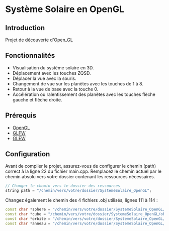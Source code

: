 # Système Solaire en OpenGL

## Introduction
Projet de découverte d'Open_GL

## Fonctionnalités
- Visualisation du système solaire en 3D.
- Déplacement avec les touches ZQSD.
- Déplacer la vue avec la souris.
- Changement de vue sur les planètes avec les touches de 1 à 8.
- Retour à la vue de base avec la touche 0.
- Accélération ou ralentissement des planètes avec les touches flèche gauche et flèche droite.

## Prérequis
- [OpenGL](https://www.opengl.org/)
- [GLFW](https://www.glfw.org/)
- [GLEW](http://glew.sourceforge.net/)

## Configuration
Avant de compiler le projet, assurez-vous de configurer le chemin (path) correct à la ligne 22 du fichier main.cpp. Remplacez le chemin actuel par le chemin absolu vers votre dossier contenant les ressources nécessaires.

```cpp
// Changer le chemin vers le dossier des ressources
string path = "/chemin/vers/votre/dossier/SystemeSolaire_OpenGL";
```
Changez également le chemin des 4 fichiers .obj utilisés, lignes 111 à 114 : 
```cpp
const char *sphere = "/chemin/vers/votre/dossier/SystemeSolaire_OpenGL/obj/planete.obj";
const char *cube = "/chemin/vers/votre/dossier/SystemeSolaire_OpenGL/obj/cube.obj";
const char *orbite = "/chemin/vers/votre/dossier/SystemeSolaire_OpenGL/obj/orbite_50.obj";
const char *anneau = "/chemin/vers/votre/dossier/SystemeSolaire_OpenGL/obj/anneau.obj";
```
